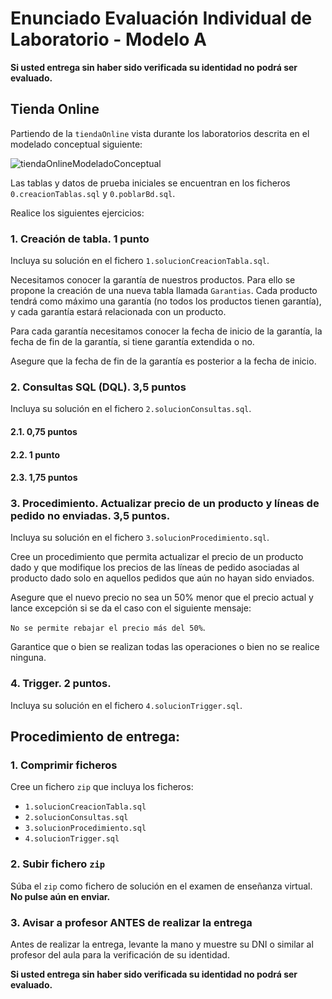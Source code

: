 # Enunciado Evaluación Individual de Laboratorio - Modelo A
**Si usted entrega sin haber sido verificada su identidad no podrá ser evaluado.**

## Tienda Online

Partiendo de la `tiendaOnline` vista durante los laboratorios descrita en el modelado conceptual siguiente:

![tiendaOnlineModeladoConceptual](https://github.com/user-attachments/assets/92eb4ba8-1ed8-488b-bb5b-448c0836fee6)

Las tablas y datos de prueba iniciales se encuentran en los ficheros `0.creacionTablas.sql` y `0.poblarBd.sql`.

Realice los siguientes ejercicios:

### 1. Creación de tabla. 1 punto

Incluya su solución en el fichero `1.solucionCreacionTabla.sql`.

Necesitamos conocer la garantía de nuestros productos. Para ello se propone la creación de una nueva tabla llamada `Garantias`. Cada producto tendrá como máximo una garantía (no todos los productos tienen garantía), y cada garantía estará relacionada con un producto.

Para cada garantía necesitamos conocer la fecha de inicio de la garantía, la fecha de fin de la garantía, si tiene garantía extendida o no.

Asegure que la fecha de fin de la garantía es posterior a la fecha de inicio.

### 2. Consultas SQL (DQL). 3,5 puntos

Incluya su solución en el fichero `2.solucionConsultas.sql`.

#### 2.1. 0,75 puntos

#### 2.2. 1 punto

#### 2.3. 1,75 puntos

### 3. Procedimiento. Actualizar precio de un producto y líneas de pedido no enviadas. 3,5 puntos.

Incluya su solución en el fichero `3.solucionProcedimiento.sql`.

Cree un procedimiento que permita actualizar el precio de un producto dado y que modifique los precios de las líneas de pedido asociadas al producto dado solo en aquellos pedidos que aún no hayan sido enviados.

Asegure que el nuevo precio no sea un 50% menor que el precio actual y lance excepción si se da el caso con el siguiente mensaje:

`No se permite rebajar el precio más del 50%`.

Garantice que o bien se realizan todas las operaciones o bien no se realice ninguna.

### 4. Trigger. 2 puntos.

Incluya su solución en el fichero `4.solucionTrigger.sql`.

## Procedimiento de entrega:

### 1. Comprimir ficheros

Cree un fichero `zip` que incluya los ficheros:

* `1.solucionCreacionTabla.sql`
* `2.solucionConsultas.sql`
* `3.solucionProcedimiento.sql`
* `4.solucionTrigger.sql`

### 2. Subir fichero `zip`

Súba el `zip` como fichero de solución en el examen de enseñanza virtual. **No pulse aún en enviar.**

### 3. Avisar a profesor ANTES de realizar la entrega

Antes de realizar la entrega, levante la mano y muestre su DNI o similar al profesor del aula para la verificación de su identidad.

**Si usted entrega sin haber sido verificada su identidad no podrá ser evaluado.**

